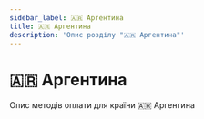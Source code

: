 ```yaml
---
sidebar_label: 🇦🇷 Аргентина
title: 🇦🇷 Аргентина
description: 'Опис розділу "🇦🇷 Аргентина"'
---
```


# 🇦🇷 Аргентина

Опис методів оплати для країни 🇦🇷 Аргентина
